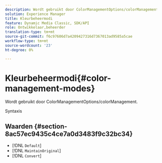 ```yaml
---
description: Wordt gebruikt door ColorManagementOptions/colorManagement.
solution: Experience Manager
title: Kleurbeheermodi
feature: Dynamic Media Classic, SDK/API
role: Ontwikkelaar,beheerder
translation-type: tm+mt
source-git-commit: f6c97606d7a4209427316d7367013ad9585a5cae
workflow-type: tm+mt
source-wordcount: '23'
ht-degree: 0%

---
```



# Kleurbeheermodi{#color-management-modes}

Wordt gebruikt door ColorManagementOptions/colorManagement.

Syntaxis

## Waarden {#section-8ac57ec9435c4ce7a0d3483f9c32bc34}

* [!DNL `Default`]
* [!DNL `MaintainOriginal`]
* [!DNL `Convert`]

